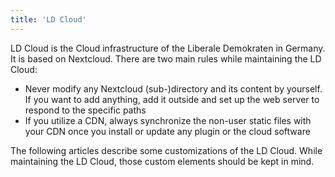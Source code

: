 ```yaml
---
title: 'LD Cloud'
---
```


LD Cloud is the Cloud infrastructure of the Liberale Demokraten in Germany. It is based on Nextcloud. There are two main rules while maintaining the LD Cloud:

* Never modify any Nextcloud (sub-)directory and its content by yourself. If you want to add anything, add it outside and set up the web server to respond to the specific paths
* If you utilize a CDN, always synchronize the non-user static files with your CDN once you install or update any plugin or the cloud software

The following articles describe some customizations of the LD Cloud. While maintaining the LD Cloud, those custom elements should be kept in mind.
